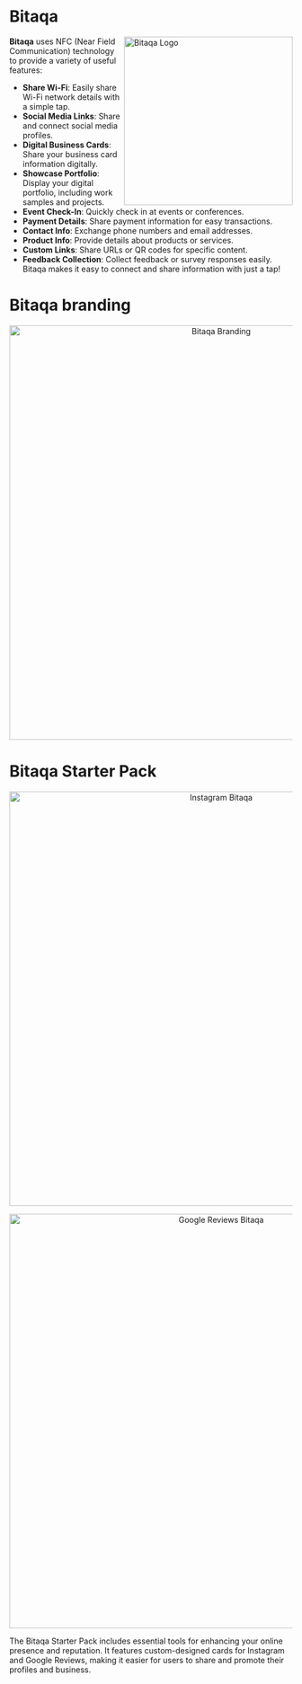 # Bitaqa

<img src="https://media.discordapp.net/attachments/1119257753987334205/1263870292489535569/bitaqalogonobg.png?ex=669bce6f&is=669a7cef&hm=40a2369a4fb9183e344c56c19914f3b3b770f87d3560bb1c384d31d6bf364b35&=&quality=lossless" align="right" alt="Bitaqa Logo" width="300" height="300">

**Bitaqa** uses NFC (Near Field Communication) technology to provide a variety of useful features:

- **Share Wi-Fi**: Easily share Wi-Fi network details with a simple tap.
- **Social Media Links**: Share and connect social media profiles.
- **Digital Business Cards**: Share your business card information digitally.
- **Showcase Portfolio**: Display your digital portfolio, including work samples and projects.
- **Event Check-In**: Quickly check in at events or conferences.
- **Payment Details**: Share payment information for easy transactions.
- **Contact Info**: Exchange phone numbers and email addresses.
- **Product Info**: Provide details about products or services.
- **Custom Links**: Share URLs or QR codes for specific content.
- **Feedback Collection**: Collect feedback or survey responses easily.
Bitaqa makes it easy to connect and share information with just a tap!

# Bitaqa branding

<p align="center">
  <img src="https://media.discordapp.net/attachments/1119257753987334205/1263873837125079081/bita9abranding.png?ex=669bd1bc&is=669a803c&hm=ea82a44ef8a6de78feeb133ab01e62a74ae1c10ce47093ecddbdae6590818a27&=&quality=lossless" alt="Bitaqa Branding" width="738">
</p>

# Bitaqa Starter Pack

<p align="center">
<img src="https://media.discordapp.net/attachments/1119257753987334205/1263887574678634536/bita9abranding2.png?ex=669bde87&is=669a8d07&hm=5e3e308c2dd90a965139e328e80bdae1a1d8f841fc2f5a45e9284fb0538b7a34&=&quality=lossless"
  alt="Instagram Bitaqa"
  width="738">
</p>

<p align="center">
<img src="https://media.discordapp.net/attachments/1119257753987334205/1263887575182086216/bita9abranding1.png?ex=669bde87&is=669a8d07&hm=e0f5fc5658884c5f965be3530d2953fea26fe6d4fa00e31628cff156a6558151&=&quality=lossless"
  alt="Google Reviews Bitaqa"
  width="738">
</p>

The Bitaqa Starter Pack includes essential tools for enhancing your online presence and reputation. It features custom-designed cards for Instagram and Google Reviews, making it easier for users to share and promote their profiles and business.
